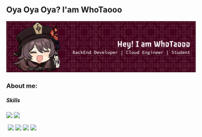 ## Oya Oya Oya? I'am WhoTaooo

![WhoTaoo](img/github-header-banner.png)

### About me:


##### Skills

<img src="https://img.shields.io/badge/Amazon_Web_Services-FF9900?style=for-the-badge&logo=amazonwebservices&logoColor=white" /> <img src="https://img.shields.io/badge/Amazon%20DynamoDB-4053D6?style=for-the-badge&logo=Amazon%20DynamoDB&logoColor=white" />

<img src="" />

<img src="{BadgeURLHere}" />

<img src="{BadgeURLHere}" />

<img src="{BadgeURLHere}" />

<img src="{BadgeURLHere}" />




<!--
**WhoTaooo/WhoTaooo** is a ✨ _special_ ✨ repository because its `README.md` (this file) appears on your GitHub profile.

Here are some ideas to get you started:

- 🔭 I’m currently working on ...
- 🌱 I’m currently learning ...
- 👯 I’m looking to collaborate on ...
- 🤔 I’m looking for help with ...
- 💬 Ask me about ...
- 📫 How to reach me: ...
- 😄 Pronouns: ...
- ⚡ Fun fact: ...
-->
